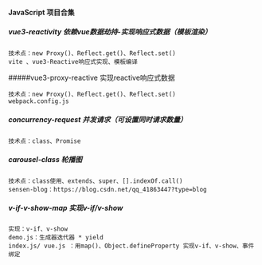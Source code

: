 #### JavaScript 项目合集

##### vue3-reactivity 依赖vue数据劫持-实现响应式数据（模板渲染）

```
技术点：new Proxy()、Reflect.get()、Reflect.set()
vite 、vue3-Reactive响应式实现、模板编译 
```

#####vue3-proxy-reactive 实现reactive响应式数据

```
技术点：new Proxy()、Reflect.get()、Reflect.set()
webpack.config.js
```

##### concurrency-request 并发请求（可设置同时请求数量）

```
技术点：class、Promise
```

##### carousel-class 轮播图

```
技术点：class使用、extends、super、[].indexOf.call()
sensen-blog：https://blog.csdn.net/qq_41863447?type=blog
```

##### v-if-v-show-map 实现v-if/v-show

```
实现：v-if、v-show
demo.js：生成器迭代器 * yield
index.js/ vue.js ：用map()、Object.defineProperty 实现v-if、v-show、事件绑定
```

